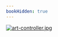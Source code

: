 ```yaml
---
bookHidden: true
---
```

[![art-controller.jpg](https://i.postimg.cc/4dCXm39V/art-controller.jpg)](/docs/art/gallery/1)
